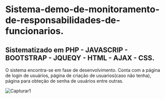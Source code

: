 # Sistema-demo-de-monitoramento-de-responsabilidades-de-funcionarios.

## Sistematizado em PHP - JAVASCRIP - BOOTSTRAP - JQUEQY - HTML - AJAX - CSS.

O sistema encontra-se em fase de desenvolvimento.
Conta com a página de login de usuários, página de criação de usuarios(caso não tenha),
página para obteção de senha de usuários entre outras.


![Capturar1](https://user-images.githubusercontent.com/69087075/104437087-237b2000-556d-11eb-96db-0f3c573bca71.PNG)
